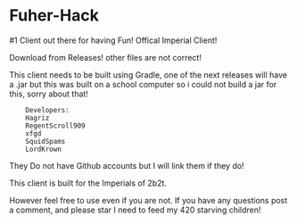 # Fuher-Hack
#1 Client out there for having Fun! Offical Imperial Client!

Download from Releases! other files are not correct!

This client needs to be built using Gradle, one of the next releases will have a .jar but this was built on a school computer so i could not build a jar for this, sorry about that!
 		
   		Developers:
		Hagriz
 		RegentScroll909
		xfgd
 		SquidSpams
		LordKrown


 They Do not have Github accounts but I will link them if they do! 

 This client is built for the Imperials of 2b2t.
 

 However feel free to use even if you are not. If you have any questions post a comment, and please star I need to feed my 420 starving children!
